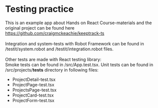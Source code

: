 # Testing practice

This is an example app about Hands on React Course-materials and the original project can be found here https://github.com/craigmckeachie/keeptrack-ts 
\
\
Integration and system-tests with Robot Framework can be found in /testit/system.robot and /testit/integration.robot files.
\
\
Other tests are made with React testing library:
\
Smoke tests can be found in /src/App.test.tsx.
Unit tests can be found in /src/projects/__tests__ directory in following files:
- ProjectDetail-test.tsx
- ProjectPage-test.tsx
- ProjectsPage-test.tsx
- ProjectCard-test.tsx
- ProjectForm-test.tsx
